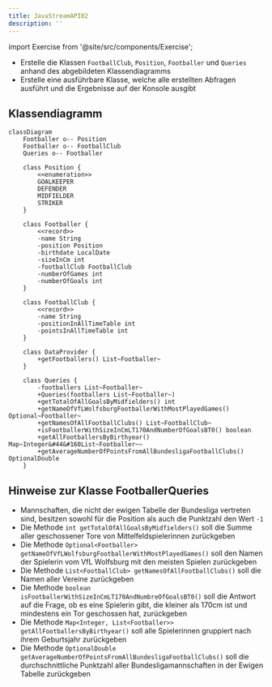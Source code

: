 ```yaml
---
title: JavaStreamAPI02
description: ''
---
```


import Exercise from '@site/src/components/Exercise';

- Erstelle die Klassen `FootballClub`, `Position`, `Footballer` und `Queries` anhand des abgebildeten Klassendiagramms
- Erstelle eine ausführbare Klasse, welche alle erstellten Abfragen ausführt und die Ergebnisse auf der Konsole ausgibt

## Klassendiagramm

```mermaid
classDiagram
    Footballer o-- Position
    Footballer o-- FootballClub
    Queries o-- Footballer

    class Position {
        <<enumeration>>
        GOALKEEPER
        DEFENDER
        MIDFIELDER
        STRIKER
    }

    class Footballer {
        <<record>>
        -name String
        -position Position
        -birthdate LocalDate
        -sizeInCm int
        -footballClub FootballClub
        -numberOfGames int
        -numberOfGoals int
    }

    class FootballClub {
        <<record>>
        -name String
        -positionInAllTimeTable int
        -pointsInAllTimeTable int
    }

    class DataProvider {
        +getFootballers() List~Footballer~
    }

    class Queries {
        -footballers List~Footballer~
        +Queries(footballers List~Footballer~)
        +getTotalOfAllGoalsByMidfielders() int
        +getNameOfVfLWolfsburgFootballerWithMostPlayedGames() Optional~Footballer~
        +getNamesOfAllFootballClubs() List~FootballClub~
        +isFootballerWithSizeInCmLT170AndNumberOfGoalsBT0() boolean
        +getAllFootballersByBirthyear() Map~Integer&#44&#160List~Footballer~~
        +getAverageNumberOfPointsFromAllBundesligaFootballClubs() OptionalDouble
    }
```

## Hinweise zur Klasse FootballerQueries

- Mannschaften, die nicht der ewigen Tabelle der Bundesliga vertreten sind, besitzen sowohl für die Position als auch die Punktzahl den Wert `-1`
- Die Methode `int getTotalOfAllGoalsByMidfielders()` soll die Summe aller geschossener Tore von Mittelfeldspielerinnen zurückgeben
- Die Methode `Optional<Footballer> getNameOfVfLWolfsburgFootballerWithMostPlayedGames()` soll den Namen der Spielerin vom VfL Wolfsburg mit den meisten Spielen zurückgeben
- Die Methode `List<FootballClub> getNamesOfAllFootballClubs()` soll die Namen aller Vereine zurückgeben
- Die Methode `boolean isFootballerWithSizeInCmLT170AndNumbreOfGoalsBT0()` soll die Antwort auf die Frage, ob es eine Spielerin gibt, die kleiner als 170cm ist und mindestens ein Tor geschossen hat, zurückgeben
- Die Methode `Map<Integer, List<Footballer>> getAllFootballersByBirthyear()` soll alle Spielerinnen gruppiert nach ihrem Geburtsjahr zurückgeben
- Die Methode `OptionalDouble getAverageNumberOfPointsFromAllBundesligaFootballClubs()` soll die durchschnittliche Punktzahl aller Bundesligamannschaften in der Ewigen Tabelle zurückgeben

<Exercise pullRequest="72" branchSuffix="stream-api/02" />
